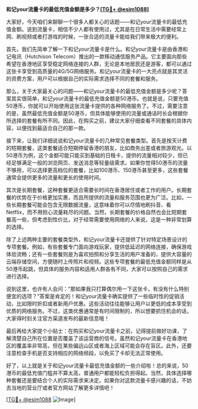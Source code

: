 **和记your流量卡的最低充值金额是多少？[[TG💪+ @esim1088](https://t.me/s/esim1088)]**

大家好，今天咱们来聊聊一个很多人都关心的话题——和记your流量卡的最低充值金额。说到流量卡，相信不少人都有使用过，尤其是在日常生活中需要经常上网、刷视频或者打游戏的时候，一张合适的流量卡能给我们带来极大的便利。

首先，我们先简单了解一下和记your流量卡是什么。和记your流量卡是由香港和记电讯（Hutchison Telecom）推出的一款移动通信服务产品。它主要面向那些希望在香港地区享受稳定网络连接的人群，无论是本地居民还是游客，都可以通过这张卡享受到高质量的4G/5G网络服务。和记your流量卡的一大亮点就是其灵活的资费方案，用户可以根据自己的实际需求选择不同的套餐和服务。

那么，关于大家最关心的问题——和记your流量卡的最低充值金额是多少呢？答案其实很简单，和记your流量卡的最低充值金额是50港币。也就是说，只要充值50港币，你就可以开始使用这张流量卡提供的各种网络服务了。不过，需要注意的是，虽然最低充值金额是50港币，但具体能够使用的流量或通话时长会根据你所选择的套餐有所不同。因此，在购买之前，建议大家仔细查看不同套餐的具体内容，以便找到最适合自己的那一款。

接下来，让我们详细说说和记your流量卡的几种常见套餐类型。首先是按天计费的短期套餐，这类套餐适合短期停留香港的朋友，比如商务出差或者旅游观光。以50港币为例，这个金额可能只能买到基础的日租卡，提供的流量相对较少，但已经足够满足一般的浏览网页、发送消息等轻量级需求。如果你觉得50港币的流量不够用，可以选择更高档位的套餐，比如100港币、150港币甚至更多，这些套餐通常会提供更多的流量和更长的使用时间。

其次是长期套餐，这种套餐更适合需要长时间在香港居住或者工作的用户。长期套餐的优势在于价格更加实惠，而且所提供的流量和服务范围也更为广泛。比如，一些长期套餐可能会包含无限数据流量，这意味着你可以尽情地刷抖音、看Netflix，而不用担心流量耗尽的问题。当然，长期套餐的价格自然也会比短期套餐高一些，但考虑到性价比，对于经常需要使用网络的人来说，这是一种非常划算的选择。

除了上述两种主要的套餐类型外，和记your流量卡还提供了针对特定场景设计的专项套餐。例如，有些套餐专门面向游戏玩家，提供低延迟的网络连接，确保游戏体验流畅；还有一些套餐则是为喜欢拍照和分享生活的用户准备的，提供大容量的云端存储空间，方便随时上传照片和视频。这些专项套餐的最低充值金额同样是从50港币起跳，但具体的服务内容和适用人群各有不同，大家可以按照自己的需求进行选择。

说到这里，也许有人会问：“那如果我只打算偶尔用一下这张卡，有没有什么特别便宜的选项？”答案是肯定的！和记your流量卡确实提供了一些临时性的促销活动，比如限时折扣或者新用户优惠。这些活动往往能够让用户以更低的成本享受到优质的网络服务。不过，这类优惠通常是有时间限制的，所以想要抓住机会的话，大家得时刻关注官方渠道发布的最新信息哦！

最后再给大家提个小贴士：在购买和记your流量卡之前，记得提前做好功课，了解清楚自己所在位置是否覆盖了该运营商的信号。虽然和记your流量卡在香港地区的覆盖率非常高，但在某些偏远山区或者海上区域可能会存在盲区。此外，还要注意检查手机是否支持相应的网络频段，以免买了卡却无法正常使用。

好了，以上就是关于和记your流量卡最低充值金额的一些介绍啦！总的来说，50港币的最低充值门槛并不算太高，普通用户都能轻松负担得起。当然，具体选择哪种套餐还是要结合个人的实际需求来决定。如果你对这款流量卡感兴趣的话，不妨去当地的营业厅或者官方网站了解更多详情吧！

[[TG💪+ @esim1088](https://t.me/s/esim1088) ![Image](https://i.postimg.cc/4NQfJmqS/Snipaste-2025-05-13-00-14-12.png)]